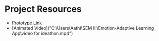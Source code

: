 # Project Resources

- [Prototype Link](https://studio.firebase.google.com/studio-6801530546)
- [Animated Video]("C:\Users\Aathi\SEM III\Emotion-Adaptive Learning App\video for ideathon.mp4")
